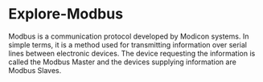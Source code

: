 # Explore-Modbus
Modbus is a communication protocol developed by Modicon systems. In simple terms, it is a method used for transmitting information over serial lines between electronic devices. The device requesting the information is called the Modbus Master and the devices supplying information are Modbus Slaves.
